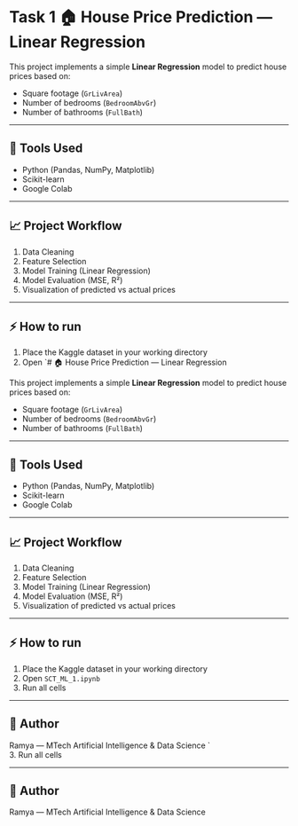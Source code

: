 # Task 1 🏠 House Price Prediction — Linear Regression

This project implements a simple **Linear Regression** model to predict house prices based on:
- Square footage (`GrLivArea`)
- Number of bedrooms (`BedroomAbvGr`)
- Number of bathrooms (`FullBath`)

---

## 🚀 Tools Used
- Python (Pandas, NumPy, Matplotlib)
- Scikit-learn
- Google Colab

---

## 📈 Project Workflow
1. Data Cleaning
2. Feature Selection
3. Model Training (Linear Regression)
4. Model Evaluation (MSE, R²)
5. Visualization of predicted vs actual prices

---

## ⚡ How to run
1. Place the Kaggle dataset in your working directory  
2. Open `# 🏠 House Price Prediction — Linear Regression

This project implements a simple **Linear Regression** model to predict house prices based on:
- Square footage (`GrLivArea`)
- Number of bedrooms (`BedroomAbvGr`)
- Number of bathrooms (`FullBath`)

---

## 🚀 Tools Used
- Python (Pandas, NumPy, Matplotlib)
- Scikit-learn
- Google Colab

---

## 📈 Project Workflow
1. Data Cleaning
2. Feature Selection
3. Model Training (Linear Regression)
4. Model Evaluation (MSE, R²)
5. Visualization of predicted vs actual prices

---

## ⚡ How to run
1. Place the Kaggle dataset in your working directory  
2. Open `SCT_ML_1.ipynb`  
3. Run all cells

---

## 📌 Author
Ramya — MTech Artificial Intelligence & Data Science
`  
3. Run all cells

---

## 📌 Author
Ramya — MTech Artificial Intelligence & Data Science
